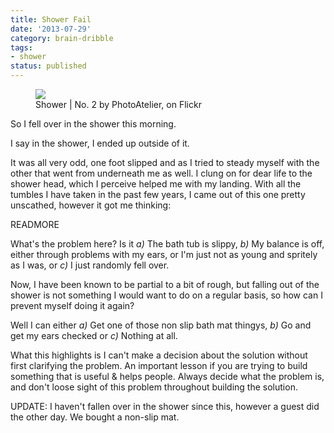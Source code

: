 ```yaml
---
title: Shower Fail
date: '2013-07-29'
category: brain-dribble
tags:
- shower
status: published
---
```


<figure>
	<img src="http://farm3.staticflickr.com/2729/5845417144_e3545de079.jpg" />
	<figcaption>Shower | No. 2 by PhotoAtelier, on Flickr</figcaption>
</figure>

So I fell over in the shower this morning.

I say in the shower, I ended up outside of it.

It was all very odd, one foot slipped and as I tried to steady myself with the other that went from underneath me as well. I clung on for dear life to the shower head, which I perceive helped me with my landing. With all the tumbles I have taken in the past few years, I came out of this one pretty unscathed, however it got me thinking:

READMORE

What's the problem here? Is it <i>a)</i> The bath tub is slippy, <i>b)</i> My balance is off, either through problems with my ears, or I'm just not as young and spritely as I was, or <i>c)</i> I just randomly fell over.

Now, I have been known to be partial to a bit of rough, but falling out of the shower is not something I would want to do on a regular basis, so how can I prevent myself doing it again?

Well I can either <i>a)</i> Get one of those non slip bath mat thingys, <i>b)</i> Go and get my ears checked or <i>c)</i> Nothing at all.

<p data-pullquote-top="...can't make a decision about the solution without first clarifying the problem.">What this highlights is I can't make a decision about the solution without first clarifying the problem. An important lesson if you are trying to build something that is useful & helps people. Always decide what the problem is, and don't loose sight of this problem throughout building the solution.</p>

UPDATE: I haven't fallen over in the shower since this, however a guest did the other day. We bought a non-slip mat.
